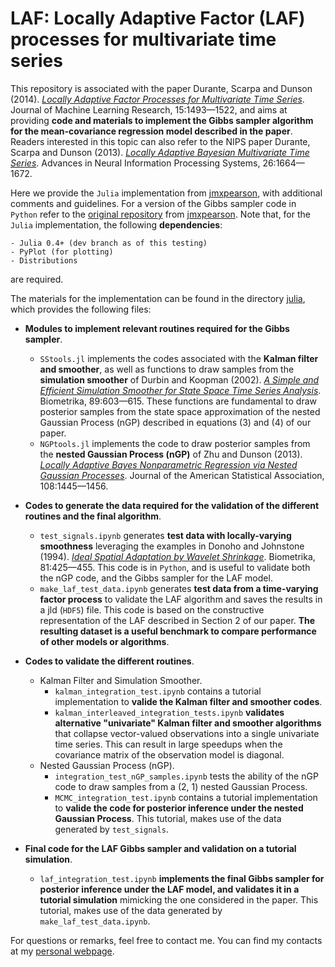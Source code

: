 # LAF: Locally Adaptive Factor (LAF) processes for multivariate time series

This repository is associated with the paper Durante, Scarpa and Dunson (2014). [*Locally Adaptive Factor Processes for Multivariate Time Series*](http://jmlr.org/papers/v15/durante14a.html). Journal of Machine Learning Research, 15:1493—1522, and aims at providing **code and materials to implement the Gibbs sampler algorithm for the mean-covariance regression model described in the paper**. Readers interested in this topic can also refer to the NIPS paper Durante, Scarpa and Dunson (2013). [*Locally Adaptive Bayesian Multivariate Time Series*](http://papers.nips.cc/paper/5115-locally-adaptive-bayesian-multivariate-time-series). Advances in Neural Information Processing Systems, 26:1664—1672.

Here we provide the `Julia` implementation from [jmxpearson](https://github.com/jmxpearson), with additional comments and guidelines. For a version of the Gibbs sampler code in `Python` refer to the [original repository](https://github.com/jmxpearson/laf) from [jmxpearson](https://github.com/jmxpearson). Note that, for the `Julia` implementation, the following **dependencies**:

    - Julia 0.4+ (dev branch as of this testing)
    - PyPlot (for plotting)
    - Distributions

are required. 

The materials for the implementation can be found in the directory [julia](https://github.com/danieledurante/LAF/tree/master/julia), which provides the following files:

- **Modules to implement relevant routines required for the Gibbs sampler**.
    - `SStools.jl` implements the codes associated with the **Kalman filter and smoother**, as well as functions to draw samples from the **simulation smoother** of Durbin and Koopman (2002). [*A Simple and Efficient Simulation Smoother for State Space Time Series Analysis*](http://biomet.oxfordjournals.org/content/89/3/603.short). Biometrika, 89:603—615. These functions are fundamental to draw posterior samples from the state space approximation of the nested Gaussian Process (nGP) described in equations (3) and (4) of our paper.
    - `NGPtools.jl` implements the code to draw posterior samples from the **nested Gaussian Process (nGP)** of Zhu and Dunson (2013). [*Locally Adaptive Bayes Nonparametric Regression via Nested Gaussian Processes*](http://amstat.tandfonline.com/doi/abs/10.1080/01621459.2013.838568#.VdsWUNNViko). Journal of the American Statistical Association, 108:1445—1456.

- **Codes to generate the data required for the validation of the different routines and the final algorithm**.
    - `test_signals.ipynb` generates **test data with locally-varying smoothness** leveraging the examples in Donoho and Johnstone (1994). [*Ideal Spatial Adaptation by Wavelet Shrinkage*](http://biomet.oxfordjournals.org/content/81/3/425.short). Biometrika, 81:425—455. This code is in `Python`, and is useful to validate both the nGP code, and the Gibbs sampler for the LAF model.
    - `make_laf_test_data.ipynb` generates **test data from a time-varying factor process** to validate the LAF algorithm and saves the results in a jld (`HDF5`) file. This code is based on the constructive representation of the LAF described in Section 2 of our paper. **The resulting dataset is a useful benchmark to compare performance of other models or algorithms**.

- **Codes to validate the different routines**.
    - Kalman Filter and Simulation Smoother.
        - `kalman_integration_test.ipynb` contains a tutorial implementation to **valide the Kalman filter and smoother codes**.
        - `kalman_interleaved_integration_tests.ipynb` **validates alternative "univariate" Kalman filter and smoother algorithms** that collapse vector-valued observations into a single univariate time series. This can result in large speedups when the covariance matrix of the observation model is diagonal.
    - Nested Gaussian Process (nGP).
        - `integration_test_nGP_samples.ipynb` tests the ability of the nGP code to draw samples from a (2, 1) nested Gaussian Process.
        - `MCMC_integration_test.ipynb` contains a tutorial implementation to **valide the code for posterior inference under the nested Gaussian Process**. This tutorial, makes use of the data generated by `test_signals`.

- **Final code for the LAF Gibbs sampler and validation on a tutorial simulation**.
    - `laf_integration_test.ipynb` **implements the final Gibbs sampler for posterior inference under the LAF model, and validates it in a tutorial simulation** mimicking the one considered in the paper. This tutorial, makes use of the data generated by `make_laf_test_data.ipynb`.

For questions or remarks, feel free to contact me. You can find my contacts at my [personal webpage](https://danieledurante.github.io/web/).

